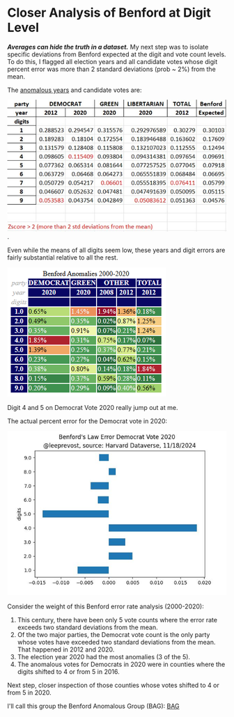 # Closer Analysis of Benford at Digit Level
**_Averages can hide the truth in a dataset._**   My next step was to isolate specific deviations from Benford expected at the digit and vote count levels.  To do this, I flagged all election years and all candidate votes whose digit percent error was more than 2 standard deviations (prob ~ 2%) from the mean.

The [anomalous years](/tabs/benford_anomalous_years.xlsx) and candidate votes are:

![anomalous_years](../img/benford_problem_years.jpg).  

Even while the means of all digits seem low, these years and digit errors are fairly substantial relative to all the rest.

![](../img/benford_anomaly_chart.png)

Digit 4 and 5 on Democrat Vote 2020 really jump out at me.

The actual percent error for the Democrat vote in 2020:

![percent error 2020 Democrat](../img/benford_dem_2020_pe.jpg)

Consider the weight of this Benford error rate analysis (2000-2020):
1) This century, there have been only 5 vote counts where the error rate exceeds two standard deviations from the mean.
2) Of the two major parties, the Democrat vote count is the only party whose votes have exceeded two standard deviations from the mean. That happened in 2012 and 2020.
3) The election year 2020 had the most anomalies (3 of the 5).
4) The anomalous votes for Democrats in 2020 were in counties where the digits shifted to 4 or from 5 in 2016.

Next step, closer inspection of those counties whose votes shifted to 4 or from 5 in 2020.

I'll call this group the Benford Anomalous Group (BAG):
[BAG](../tabs/anom_20_dem.csv)
